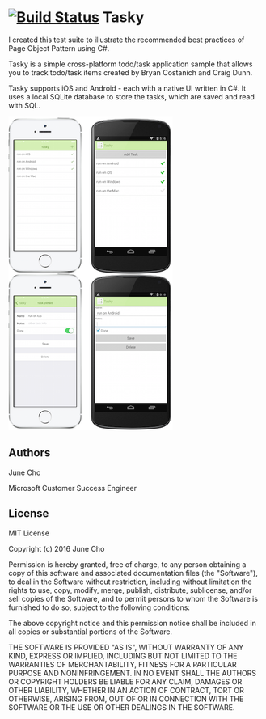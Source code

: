 [![Build Status](https://www.bitrise.io/app/ac614d25f21f1e12.svg?token=Yjyz1zs5q_0sp9vznkdnRw&branch=master)](https://www.bitrise.io/app/ac614d25f21f1e12)
Tasky
=====
I created this test suite to illustrate the recommended best practices of Page Object Pattern using C#.

Tasky is a simple cross-platform todo/task application sample that allows
you to track todo/task items created by Bryan Costanich and Craig Dunn.

Tasky supports iOS and Android - each with a native UI written in C#.
It uses a local SQLite database to store the tasks, which are saved and read with SQL.

![screenshot](https://github.com/xamarin/mobile-samples/raw/master/Tasky/Screenshots/all-small.png "iOS and Android")


Authors
-------
June Cho

Microsoft Customer Success Engineer


License
-------
MIT License

Copyright (c) 2016 June Cho

Permission is hereby granted, free of charge, to any person obtaining a copy of this software and associated documentation files (the "Software"), to deal in the Software without restriction, including without limitation the rights to use, copy, modify, merge, publish, distribute, sublicense, and/or sell copies of the Software, and to permit persons to whom the Software is furnished to do so, subject to the following conditions:

The above copyright notice and this permission notice shall be included in all copies or substantial portions of the Software.

THE SOFTWARE IS PROVIDED "AS IS", WITHOUT WARRANTY OF ANY KIND, EXPRESS OR IMPLIED, INCLUDING BUT NOT LIMITED TO THE WARRANTIES OF MERCHANTABILITY, FITNESS FOR A PARTICULAR PURPOSE AND NONINFRINGEMENT. IN NO EVENT SHALL THE AUTHORS OR COPYRIGHT HOLDERS BE LIABLE FOR ANY CLAIM, DAMAGES OR OTHER LIABILITY, WHETHER IN AN ACTION OF CONTRACT, TORT OR OTHERWISE, ARISING FROM, OUT OF OR IN CONNECTION WITH THE SOFTWARE OR THE USE OR OTHER DEALINGS IN THE SOFTWARE.
